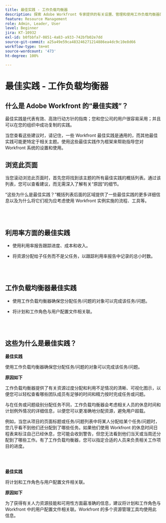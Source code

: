 ```yaml
---
title: 最佳实践 - 工作负载均衡器
description: 探索 Adobe Workfront 专家提供的有关设置、管理和使用工作负载均衡器的最佳实践建议。
feature: Resource Management
role: Admin, Leader, User
level: Beginner
jira: KT-10932
exl-id: b0fbbfa7-0851-4a83-a933-742bfb02e7dd
source-git-commit: a25a49e59ca483246271214886ea4dc9c10e8d66
workflow-type: tm+mt
source-wordcount: '473'
ht-degree: 100%

---
```


# 最佳实践 - 工作负载均衡器

## 什么是 Adobe Workfront 的“最佳实践”？

最佳实践是代表有效、高效行动方针的指南；您和您公司的用户很容易采用；并且可以在您的组织中成功复制的实践。

当您查看这些建议时，请记住，一些 Workfront 最佳实践是通用的，而其他最佳实践可能更特定于相关主题。使用这些最佳实践作为框架来帮助指导您对 Workfront 系统的设置和使用。

## 浏览此页面

当您滚动浏览此页面时，首先您将找到该主题的所有最佳实践的概括列表。通过该列表，您可以查看建议，而无需深入了解有关“原因”的细节。

“这些为什么是最佳实践？”概括列表后面的区域提供了一些最佳实践的更多详细信息以及为什么将它们视为应考虑使用 Workfront 实例实施的流程、工具等。

</br>
</br>

## 利用率方面的最佳实践

* 使用利用率报告跟踪进度、成本和收入。

* 将资源分配给子任务而不是父任务，以跟踪利用率报告中记录的总小时数。

</br>
</br>


## 工作负载均衡器最佳实践

* 使用工作负载均衡器确保您分配任务/问题的对象可以完成该任务/问题。

* 将计划和工作角色与用户配置文件相关联。

</br>
</br>


## 这些为什么是最佳实践？

**最佳实践**

使用工作负载均衡器确保您分配任务/问题的对象可以完成该任务/问题。



**原因如下**

工作负载均衡器提供了有关资源过度分配和利用不足情况的清晰、可视化图示，以便您可以轻松查看哪些团队成员有足够的时间和精力按时完成任务或问题。



与在任务或问题级别分配任务不同，工作负载均衡器会考虑相关人员的休息时间和计划例外情况的详细信息，以便您可以更准确地分配资源，避免用户超载。



例如，当您从项目的页面标题或任务/问题列表中将某人分配给某个任务/问题时，您几乎看不到他们还分配到了哪些任务。如果他们使用 Workfront 的休息时间日程表来标注自己已经休息，您可能会收到警告，但您无法看到他们当天或当周还分配到了哪些工作。有了工作负载均衡器，您可以指定合适的人员来负责相关工作项目的进度。


</br>
</br>

**最佳实践**

将计划和工作角色与用户配置文件相关联。



**原因如下**

为了获得有关人力资源技能和可用性方面最准确的信息，建议将计划和工作角色与 Workfront 中的用户配置文件相关联。Workfront 的多个资源管理工具均使用此信息。

